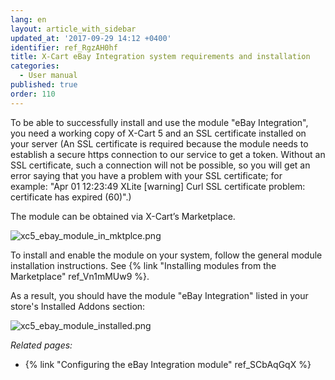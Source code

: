 ```yaml
---
lang: en
layout: article_with_sidebar
updated_at: '2017-09-29 14:12 +0400'
identifier: ref_RgzAH0hf
title: X-Cart eBay Integration system requirements and installation
categories:
  - User manual
published: true
order: 110
---
```


To be able to successfully install and use the module "eBay Integration", you need a working copy of X-Cart 5 and an SSL certificate installed on your server (An SSL certificate is required because the module needs to establish a secure https connection to our service to get a token. Without an SSL certificate, such a connection will not be possible, so you will get an error saying that you have a problem with your SSL certificate; for example: "Apr 01 12:23:49 XLite [warning] Curl SSL certificate problem: certificate has expired (60)".)

The module can be obtained via X-Cart’s Marketplace.

![xc5_ebay_module_in_mktplce.png]({{site.baseurl}}/attachments/ref_RgzAH0hf/xc5_ebay_module_in_mktplce.png)

To install and enable the module on your system, follow the general module installation instructions. See {% link "Installing modules from the Marketplace" ref_Vn1mMUw9 %}.

As a result, you should have the module "eBay Integration" listed in your store's Installed Addons section:

![xc5_ebay_module_installed.png]({{site.baseurl}}/attachments/ref_RgzAH0hf/xc5_ebay_module_installed.png)


_Related pages:_

*   {% link "Configuring the eBay Integration module" ref_SCbAqGqX %}
